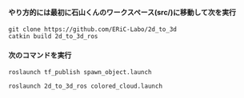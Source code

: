 #### やり方的には最初に石山くんのワークスペース(src/)に移動して次を実行
```
git clone https://github.com/ERiC-Labo/2d_to_3d
catkin build 2d_to_3d_ros
```

#### 次のコマンドを実行
```
roslaunch tf_publish spawn_object.launch
```
```
roslaunch 2d_to_3d_ros colored_cloud.launch
```